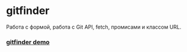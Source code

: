# gitfinder

Работа с формой, работа с Git API, fetch, промисами и классом URL.

### [gitfinder demo](https://dstrizhakov.github.io/gitfinder/index.html)

